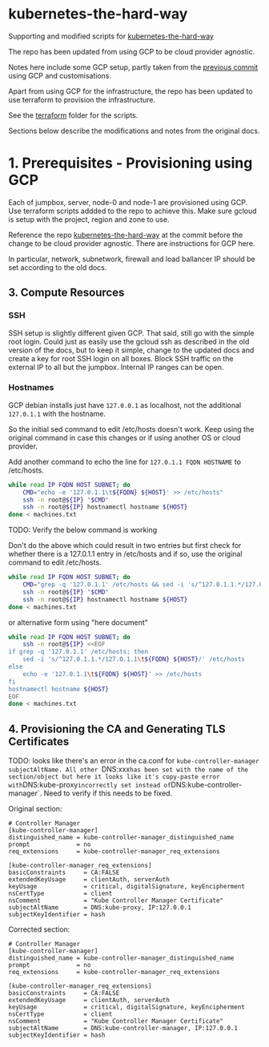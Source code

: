 # kubernetes-the-hard-way
Supporting and modified scripts for [kubernetes-the-hard-way](https://github.com/kubernetes-the-hard-way/kubernetes-the-hard-way)

The repo has been updated from using GCP to be cloud provider agnostic.

Notes here include some GCP setup, partly taken from the [previous commit](https://github.com/kelseyhightower/kubernetes-the-hard-way/tree/79a3f79b27bd28f82f071bb877a266c2e62ee506) using GCP and customisations.

Apart from using GCP for the infrastructure, the repo has been updated to use terraform to provision the infrastructure.

See the [terraform](terraform) folder for the scripts.


Sections below describe the modifications and notes from the original docs.

# 1. Prerequisites - Provisioning using GCP

Each of jumpbox, server, node-0 and node-1 are provisioned using GCP. Use terraform scripts addded to the repo to achieve this. Make sure gcloud is setup with the project, region and zone to use.

Reference the repo [kubernetes-the-hard-way](https://github.com/kubernetes-the-hard-way/kubernetes-the-hard-way) at the commit before the change to be cloud provider agnostic. There are instructions for GCP here. 

In particular, network, subnetwork, firewall and load ballancer IP should be set according to the old docs.

## 3. Compute Resources

### SSH

SSH setup is slightly different given GCP. That said, still go with the simple root login. Could just as easily use the gcloud ssh as described in the old version of the docs, but to keep it simple, change to the updated docs and create a key for root SSH login on all boxes. Block SSH traffic on the external IP to all but the jumpbox. Internal IP ranges can be open.

### Hostnames

GCP debian installs just have `127.0.0.1` as localhost, not the additional `127.0.1.1` with the hostname.

So the initial sed command to edit /etc/hosts doesn't work. Keep using the original command in case this changes or if using another OS or cloud provider.

Add another command to echo the line for `127.0.1.1 FQDN HOSTNAME` to /etc/hosts.

```bash
while read IP FQDN HOST SUBNET; do 
    CMD="echo -e '127.0.1.1\t${FQDN} ${HOST}' >> /etc/hosts"
    ssh -n root@${IP} "$CMD"
    ssh -n root@${IP} hostnamectl hostname ${HOST}
done < machines.txt
```

TODO: Verify the below command is working

Don't do the above which could result in two entries but first check for whether there is a 127.0.1.1 entry in /etc/hosts and if so, use the original command to edit /etc/hosts.

```bash
while read IP FQDN HOST SUBNET; do 
    CMD="grep -q '127.0.1.1' /etc/hosts && sed -i 's/^127.0.1.1.*/127.0.1.1\t${FQDN} ${HOST}/' /etc/hosts || echo -e '127.0.1.1\t${FQDN} ${HOST}' >> /etc/hosts"
    ssh -n root@${IP} "$CMD"
    ssh -n root@${IP} hostnamectl hostname ${HOST}
done < machines.txt
```

or alternative form using "here document"

```bash
while read IP FQDN HOST SUBNET; do 
    ssh -n root@${IP} <<EOF
if grep -q '127.0.1.1' /etc/hosts; then
    sed -i 's/^127.0.1.1.*/127.0.1.1\t${FQDN} ${HOST}/' /etc/hosts
else
    echo -e '127.0.1.1\t${FQDN} ${HOST}' >> /etc/hosts
fi
hostnamectl hostname ${HOST}
EOF
done < machines.txt
```

## 4. Provisioning the CA and Generating TLS Certificates

TODO: looks like there's an error in the ca.conf for `kube-controller-manager` `subjectAltName. All other `DNS:xxx` has been set with the name of the section/object but here it looks like it's copy-paste error with `DNS:kube-proxy` incorrectly set instead of `DNS:kube-controller-manager`. Need to verify if this needs to be fixed.

Original section:

```
# Controller Manager
[kube-controller-manager]
distinguished_name = kube-controller-manager_distinguished_name
prompt             = no
req_extensions     = kube-controller-manager_req_extensions

[kube-controller-manager_req_extensions]
basicConstraints     = CA:FALSE
extendedKeyUsage     = clientAuth, serverAuth
keyUsage             = critical, digitalSignature, keyEncipherment
nsCertType           = client
nsComment            = "Kube Controller Manager Certificate"
subjectAltName       = DNS:kube-proxy, IP:127.0.0.1
subjectKeyIdentifier = hash
```

Corrected section:

```
# Controller Manager
[kube-controller-manager]
distinguished_name = kube-controller-manager_distinguished_name
prompt             = no
req_extensions     = kube-controller-manager_req_extensions

[kube-controller-manager_req_extensions]
basicConstraints     = CA:FALSE
extendedKeyUsage     = clientAuth, serverAuth
keyUsage             = critical, digitalSignature, keyEncipherment
nsCertType           = client
nsComment            = "Kube Controller Manager Certificate"
subjectAltName       = DNS:kube-controller-manager, IP:127.0.0.1
subjectKeyIdentifier = hash
```

